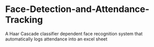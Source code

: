 # Face-Detection-and-Attendance-Tracking
A Haar Cascade classifier dependent face recognition system that automatically logs attendance into an excel sheet
